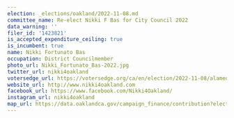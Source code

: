 ```yaml
---
election: _elections/oakland/2022-11-08.md
committee_name: Re-elect Nikki F Bas for City Council 2022
data_warning: ''
filer_id: '1423821'
is_accepted_expenditure_ceiling: true
is_incumbent: true
name: Nikki Fortunato Bas
occupation: District Councilmember
photo_url: Nikki_Fortunato_Bas-2022.jpg
twitter_url: nikki4oakland
votersedge_url: https://votersedge.org/ca/en/election/2022-11-08/alameda-county/city-council-city-of-oakland-district-2/nikki-fortunato-bas
website_url: http://www.nikki4oakland.com
facebook_url: https://www.facebook.com/Nikki4Oakland/
instagram_url: nikki4oakland
map_url: https://data.oaklandca.gov/campaign_finance/contribution?electionYear=2022&candidates=1423821&since=2020-02-22&until=2022-06-30
---
```

